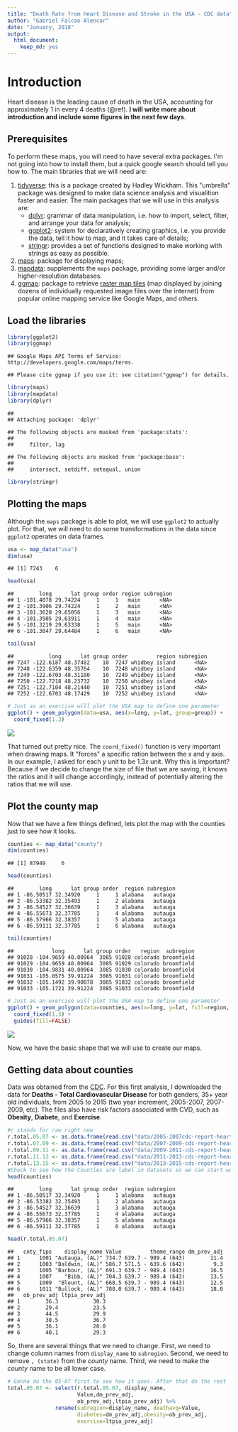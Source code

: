 ```yaml
---
title: "Death Rate from Heart Disease and Stroke in the USA - CDC data"
author: "Gabriel Falcao Alencar"
date: "January, 2018"
output: 
  html_document: 
    keep_md: yes
---
```




# Introduction

Heart disease is the leading cause of death in the USA, accounting for approximately 1 in every 4 deaths (@ref). **I will write more about introduction and include some figures in the next few days**.

## Prerequisites

To perform these maps, you will need to have several extra packages. I'm not going into how to install them, but a quick google search should tell you how to. The main libraries that we will need are:

1. [tidyverse](https://www.tidyverse.org/): this is a package created by Hadley Wickham. This "umbrella" package was designed to make data science analysis and visualition faster and easier. The main packages that we will use in this analysis are:
    + [dplyr](http://dplyr.tidyverse.org/): grammar of data manipulation, i.e. how to import, select, filter, and arrange your data for analysis;
    + [ggplot2](http://ggplot2.tidyverse.org/): system for declaratively creating graphics, i.e. you provide the data, tell it how to map, and it takes care of details;
    + [stringr](http://stringr.tidyverse.org/): provides a set of functions designed to make working with strings as easy as possible.
2. [maps](https://cran.r-project.org/web/packages/maps/README.html): package for displaying maps;
3. [mapdata](https://www.rdocumentation.org/packages/mapdata/versions/2.2-6): supplements the `maps` package, providing some larger and/or higher-resolution databases.
4. [ggmap](https://github.com/dkahle/ggmap): package to retrieve [raster map tiles](https://en.wikipedia.org/wiki/Tiled_web_map) (map displayed by joining dozens of individually requested image files over the internet) from popular online mapping service like Google Maps, and others.

## Load the libraries

```r
library(ggplot2)
library(ggmap)
```

```
## Google Maps API Terms of Service: http://developers.google.com/maps/terms.
```

```
## Please cite ggmap if you use it: see citation("ggmap") for details.
```

```r
library(maps)
library(mapdata)
library(dplyr)
```

```
## 
## Attaching package: 'dplyr'
```

```
## The following objects are masked from 'package:stats':
## 
##     filter, lag
```

```
## The following objects are masked from 'package:base':
## 
##     intersect, setdiff, setequal, union
```

```r
library(stringr)
```

## Plotting the maps

Although the `maps` package is able to plot, we will use `ggplot2` to actually plot. For that, we will need to do some transformations in the data since `ggplot2` operates on data frames.


```r
usa <- map_data("usa")
dim(usa)
```

```
## [1] 7243    6
```

```r
head(usa)
```

```
##        long      lat group order region subregion
## 1 -101.4078 29.74224     1     1   main      <NA>
## 2 -101.3906 29.74224     1     2   main      <NA>
## 3 -101.3620 29.65056     1     3   main      <NA>
## 4 -101.3505 29.63911     1     4   main      <NA>
## 5 -101.3219 29.63338     1     5   main      <NA>
## 6 -101.3047 29.64484     1     6   main      <NA>
```

```r
tail(usa)
```

```
##           long      lat group order         region subregion
## 7247 -122.6187 48.37482    10  7247 whidbey island      <NA>
## 7248 -122.6359 48.35764    10  7248 whidbey island      <NA>
## 7249 -122.6703 48.31180    10  7249 whidbey island      <NA>
## 7250 -122.7218 48.23732    10  7250 whidbey island      <NA>
## 7251 -122.7104 48.21440    10  7251 whidbey island      <NA>
## 7252 -122.6703 48.17429    10  7252 whidbey island      <NA>
```

```r
# Just as an exercise will plot the USA map to define one parameter
ggplot() + geom_polygon(data=usa, aes(x=long, y=lat, group=group)) +
  coord_fixed(1.3)
```

![](cvd-map-markdown_files/figure-html/plot-map-1.png)<!-- -->

That turned out pretty nice. The `coord_fixed()` function is very important when drawing maps. It "forces" a specific ration between the x and y axis. In our example, I asked for each *y* unit to be 1.3*x* unit. Why this is important? Because if we decide to change the size of file that we are saving, it knows the ratios and it will change accordingly, instead of potentially altering the ratios that we will use.

## Plot the county map

Now that we have a few things defined, lets plot the map with the counties just to see how it looks.


```r
counties <- map_data("county")
dim(counties)
```

```
## [1] 87949     6
```

```r
head(counties)
```

```
##        long      lat group order  region subregion
## 1 -86.50517 32.34920     1     1 alabama   autauga
## 2 -86.53382 32.35493     1     2 alabama   autauga
## 3 -86.54527 32.36639     1     3 alabama   autauga
## 4 -86.55673 32.37785     1     4 alabama   autauga
## 5 -86.57966 32.38357     1     5 alabama   autauga
## 6 -86.59111 32.37785     1     6 alabama   autauga
```

```r
tail(counties)
```

```
##            long      lat group order   region  subregion
## 91028 -104.9659 40.00964  3085 91028 colorado broomfield
## 91029 -104.9659 40.00964  3085 91029 colorado broomfield
## 91030 -104.9831 40.00964  3085 91030 colorado broomfield
## 91031 -105.0575 39.91224  3085 91031 colorado broomfield
## 91032 -105.1492 39.90078  3085 91032 colorado broomfield
## 91033 -105.1721 39.91224  3085 91033 colorado broomfield
```

```r
# Just as an exercise will plot the USA map to define one parameter
ggplot() + geom_polygon(data=counties, aes(x=long, y=lat, fill=region, group=group), color="white") +
  coord_fixed(1.3) +
  guides(fill=FALSE)
```

![](cvd-map-markdown_files/figure-html/county-map-1.png)<!-- -->

Now, we have the basic shape that we will use to create our maps.

## Getting data about counties

Data was obtained from the [CDC](https://www.cdc.gov/). For this first analysis, I downloaded the data for **Deaths - Total Cardiovascular Disease** for both genders, 35+ year old individuals, from 2005 to 2015 (two year increment, 2005-2007, 2007-2009, etc). The files also have risk factors associated with CVD, such as **Obesity**, **Diabete**, and **Exercise**.


```r
#r stands for raw right now
r.total.05.07 <- as.data.frame(read.csv("data/2005-2007cdc-report-heart-disease-and-risk-factors.csv", header=TRUE))
r.total.07.09 <- as.data.frame(read.csv("data/2007-2009-cdc-report-heart-disease-and-risk-factors.csv", header=TRUE))
r.total.09.11 <- as.data.frame(read.csv("data/2009-2011-cdc-report-heart-disease-and-risk-factors.csv", header=TRUE))
r.total.11.13 <- as.data.frame(read.csv("data/2011-2013-cdc-report-heart-disease-and-risk-factors.csv", header=TRUE))
r.total.13.15 <- as.data.frame(read.csv("data/2013-2015-cdc-report-heart-disease-and-risk-factors.csv"))
#Check to see how the Counties are label in datasets so we can start working on them
head(counties)
```

```
##        long      lat group order  region subregion
## 1 -86.50517 32.34920     1     1 alabama   autauga
## 2 -86.53382 32.35493     1     2 alabama   autauga
## 3 -86.54527 32.36639     1     3 alabama   autauga
## 4 -86.55673 32.37785     1     4 alabama   autauga
## 5 -86.57966 32.38357     1     5 alabama   autauga
## 6 -86.59111 32.37785     1     6 alabama   autauga
```

```r
head(r.total.05.07)
```

```
##   cnty_fips    display_name Value         theme_range dm_prev_adj
## 1      1001 "Autauga, (AL)" 734.7 639.7 - 989.4 (643)        11.4
## 2      1003 "Baldwin, (AL)" 586.7 571.5 - 639.6 (642)         9.3
## 3      1005 "Barbour, (AL)" 691.3 639.7 - 989.4 (643)        16.5
## 4      1007    "Bibb, (AL)" 704.3 639.7 - 989.4 (643)        13.5
## 5      1009  "Blount, (AL)" 668.5 639.7 - 989.4 (643)        12.5
## 6      1011 "Bullock, (AL)" 788.0 639.7 - 989.4 (643)        18.0
##   ob_prev_adj ltpia_prev_adj
## 1        36.3           30.3
## 2        29.4           23.5
## 3        44.5           29.9
## 4        38.5           36.7
## 5        36.1           28.0
## 6        40.1           29.3
```

So, there are several things that we need to change. First, we need to change column names from `display_name` to `subregion`. Second, we need to remove `, (state)` from the *county* name. Third, we need to make the *county* name to be all lower case.


```r
# Gonna do the 05-07 first to see how it goes. After that do the rest
total.05.07 <- select(r.total.05.07, display_name, 
                      Value,dm_prev_adj, 
                      ob_prev_adj,ltpia_prev_adj) %>% 
               rename(subregion=display_name, deathavg=Value,
                      diabetes=dm_prev_adj,obesity=ob_prev_adj,
                      exercise=ltpia_prev_adj)
```

